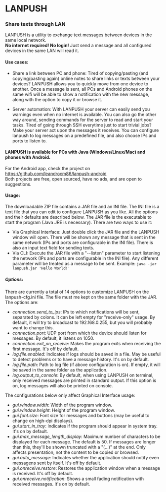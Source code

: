 # LANPUSH
### Share texts through LAN


LANPUSH is a utility to exchange text messages between devices in the same local network.<br>
**No internet required! No login!** Just send a message and all configured devices in the same LAN will read it.

#### Use cases:
- Share a link between PC and phone:
Tired of copying/pasting (and copying/pasting again) online notes to share links or texts between your devices?
LANPUSH allows you to quickly move from one device to another.
Once a message is sent, all PCs and Android phones on the same wifi will be able to show a notification with the new message, along with the option to copy it or browse it.

- Server automation:
With LANPUSH your server can easily send you warnings even when no internet is available.
You can also go the other way around, sending commands for the server to read and start your tasks.
Tired of going through SSH everytime just to start trivial jobs? Make your server act upon the messages it receives. You can configure lanpush to log messages on a predefined file, and also choose IPs and ports to listen to.

#### LANPUSH is available for PCs with Java (Windows/Linux/Mac) and phones with Android.
For the Android app, check the project on https://github.com/leandrocm86/lanpush-android<br>
Both projects are free, open sourced, have no ads, and are open to suggestions.

#### Usage:

The downloadable ZIP file contains a JAR file and an INI file.
The INI file is a text file that you can edit to configure LANPUSH as you like. All the options and their defaults are described below.
The JAR file is the executable to start the program (Java JRE is necessary). There are two ways to use it:
 - Via Graphical Interface: Just double click the JAR file and the LANPUSH window will open. There will be shown any message that is sent in the same network (IPs and ports are configurable in the INI file). There is also an input text field for sending texts.
 - Via CLI: Execute the JAR file with a "--listen" parameter to start listening the network (IPs and ports are configurable in the INI file). Any different parameter will be treated as a message to be sent. Example: ```java -jar lanpush.jar 'Hello World!'```

##### Options:
There are currently a total of 14 options to customize LANPUSH on the lanpush-cfg.ini file. The file must me kept on the same folder with the JAR. The options are:

- *connection.send_to_ips*: IPs to which notifications will be sent, separated by colons. It can be left empty for "receive-only" usage. By default, it will try to broadcast to 192.168.0.255, but you will probably want to change this.
- *connection.port*: UDP port from which the device should listen for messages. By default, it listens on 1050.
- *connection.exit_on_receive*: Makes the program exits when receiving the first message. It's off by default.
- *log.file.enabled*: Indicates if logs should be saved in a file. May be useful to detect problems or to have a message history. It's on by default.
- *log.file.path*: Path to log file (if above configuration is on). If empty, it will be saved in the same folder as the application.
- *log.output_to_console*: By default, when using LANPUSH on terminal, only received messages are printed in standard output. If this option is on, log messages will also be printed on console.

The configurations below only affect Graphical Interface usage:

- *gui.window.width*: Width of the program window.
- *gui.window.height*: Height of the program window.
- *gui.font.size*: Font size for messages and buttons (may be useful to change on high-dpi displays).
- *gui.start_in_tray*: Indicates if the program should appear in system tray. It's on by default.
- *gui.max_message_length_display*: Maximum number of characters to be displayed for each message. The default is 50. If messages are longer than this, they'll be shown truncated with a "(...)" at the end. Only affects presentation, not the content to be copied or browsed.
- *gui.auto_message*: Indicates whether the application should notify even messagens sent by itself. It's off by default.
- *gui.onreceive.restore*: Restores the application window when a message is received. It's off by default.
- *gui.onreceive.notification*: Shows a small fading notification with received messages. It's on by default.
